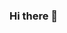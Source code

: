 ### Hi there 👋

<!--
**MayaSatishRao/MayaSatishRao** is a ✨ _special_ ✨ repository because its `README.md` (this file) appears on your GitHub profile.

Here are some ideas to get you started:

- 🔭 I’m currently working on ... React, 
- 🌱 I’m currently learning ... React, HTML, CSS , Javascript, Java
- 👯 I’m looking to collaborate on ... anything related to web 
- 🤔 I’m looking for help with ...
- 💬 Ask me about ...
- 📫 How to reach me: ...
- 😄 Pronouns: ... He/Him
- ⚡ Fun fact: ...
-->
